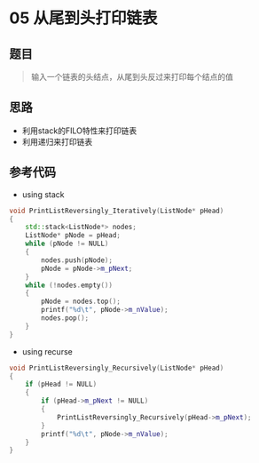 # 05 从尾到头打印链表
## 题目
> 输入一个链表的头结点，从尾到头反过来打印每个结点的值
## 思路
* 利用stack的FILO特性来打印链表
* 利用递归来打印链表
## 参考代码
* using stack
```C++
void PrintListReversingly_Iteratively(ListNode* pHead)
{
    std::stack<ListNode*> nodes;
    ListNode* pNode = pHead;
    while (pNode != NULL)
    {
        nodes.push(pNode);
        pNode = pNode->m_pNext;
    }
    while (!nodes.empty())
    {
        pNode = nodes.top();
        printf("%d\t", pNode->m_nValue);
        nodes.pop();
    }
}
```
* using recurse
```C++
void PrintListReversingly_Recursively(ListNode* pHead)
{
    if (pHead != NULL)
    {
        if (pHead->m_pNext != NULL)
        {
            PrintListReversingly_Recursively(pHead->m_pNext);
        }
        printf("%d\t", pNode->m_nValue);
    }
}
```